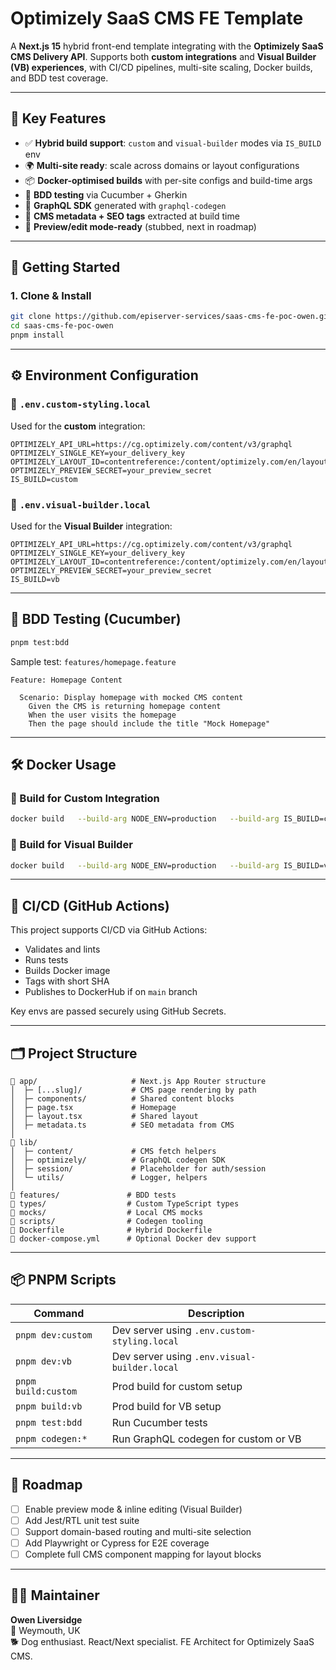 # Optimizely SaaS CMS FE Template

A **Next.js 15** hybrid front-end template integrating with the **Optimizely SaaS CMS Delivery API**. Supports both **custom integrations** and **Visual Builder (VB) experiences**, with CI/CD pipelines, multi-site scaling, Docker builds, and BDD test coverage.

---

## 🧩 Key Features

- ✅ **Hybrid build support**: `custom` and `visual-builder` modes via `IS_BUILD` env
- 🌍 **Multi-site ready**: scale across domains or layout configurations
- 📦 **Docker-optimised builds** with per-site configs and build-time args
- 🧪 **BDD testing** via Cucumber + Gherkin
- 📐 **GraphQL SDK** generated with `graphql-codegen`
- 🧾 **CMS metadata + SEO tags** extracted at build time
- 🔁 **Preview/edit mode-ready** (stubbed, next in roadmap)

---

## 🚀 Getting Started

### 1. Clone & Install

```bash
git clone https://github.com/episerver-services/saas-cms-fe-poc-owen.git
cd saas-cms-fe-poc-owen
pnpm install
```

---

## ⚙️ Environment Configuration

### 🔧 `.env.custom-styling.local`

Used for the **custom** integration:

```env
OPTIMIZELY_API_URL=https://cg.optimizely.com/content/v3/graphql
OPTIMIZELY_SINGLE_KEY=your_delivery_key
OPTIMIZELY_LAYOUT_ID=contentreference:/content/optimizely.com/en/layout/
OPTIMIZELY_PREVIEW_SECRET=your_preview_secret
IS_BUILD=custom
```

### 🔧 `.env.visual-builder.local`

Used for the **Visual Builder** integration:

```env
OPTIMIZELY_API_URL=https://cg.optimizely.com/content/v3/graphql
OPTIMIZELY_SINGLE_KEY=your_delivery_key
OPTIMIZELY_LAYOUT_ID=contentreference:/content/optimizely.com/en/layout/
OPTIMIZELY_PREVIEW_SECRET=your_preview_secret
IS_BUILD=vb
```

---

## 🧪 BDD Testing (Cucumber)

```bash
pnpm test:bdd
```

Sample test: `features/homepage.feature`

```gherkin
Feature: Homepage Content

  Scenario: Display homepage with mocked CMS content
    Given the CMS is returning homepage content
    When the user visits the homepage
    Then the page should include the title "Mock Homepage"
```

---

## 🛠 Docker Usage

### 🔨 Build for Custom Integration

```bash
docker build   --build-arg NODE_ENV=production   --build-arg IS_BUILD=custom   --build-arg OPTIMIZELY_API_URL=https://cg.optimizely.com/content/v3/graphql   --build-arg OPTIMIZELY_SINGLE_KEY=your_delivery_key   --build-arg OPTIMIZELY_PREVIEW_SECRET=your_preview_secret   --build-arg OPTIMIZELY_LAYOUT_ID=layout_id   -t optimizely-fe:custom .
```

### 🔨 Build for Visual Builder

```bash
docker build   --build-arg NODE_ENV=production   --build-arg IS_BUILD=vb   --build-arg OPTIMIZELY_API_URL=https://cg.optimizely.com/content/v3/graphql   --build-arg OPTIMIZELY_SINGLE_KEY=your_delivery_key   --build-arg OPTIMIZELY_PREVIEW_SECRET=your_preview_secret   --build-arg OPTIMIZELY_LAYOUT_ID=layout_id   -t optimizely-fe:vb .
```

---

## 🤖 CI/CD (GitHub Actions)

This project supports CI/CD via GitHub Actions:

- Validates and lints
- Runs tests
- Builds Docker image
- Tags with short SHA
- Publishes to DockerHub if on `main` branch

Key envs are passed securely using GitHub Secrets.

---

## 🗂 Project Structure

```
📁 app/                     # Next.js App Router structure
│  ├─ [...slug]/           # CMS page rendering by path
│  ├─ components/          # Shared content blocks
│  ├─ page.tsx             # Homepage
│  ├─ layout.tsx           # Shared layout
│  ├─ metadata.ts          # SEO metadata from CMS
│
📁 lib/
│  ├─ content/             # CMS fetch helpers
│  ├─ optimizely/          # GraphQL codegen SDK
│  ├─ session/             # Placeholder for auth/session
│  └─ utils/               # Logger, helpers
│
📁 features/               # BDD tests
📁 types/                  # Custom TypeScript types
📁 mocks/                  # Local CMS mocks
📁 scripts/                # Codegen tooling
📄 Dockerfile              # Hybrid Dockerfile
📄 docker-compose.yml      # Optional Docker dev support
```

---

## 📦 PNPM Scripts

| Command            | Description                                  |
|--------------------|----------------------------------------------|
| `pnpm dev:custom`  | Dev server using `.env.custom-styling.local` |
| `pnpm dev:vb`      | Dev server using `.env.visual-builder.local` |
| `pnpm build:custom`| Prod build for custom setup                  |
| `pnpm build:vb`    | Prod build for VB setup                      |
| `pnpm test:bdd`    | Run Cucumber tests                           |
| `pnpm codegen:*`   | Run GraphQL codegen for custom or VB         |

---

## 🔮 Roadmap

- [ ] Enable preview mode & inline editing (Visual Builder)
- [ ] Add Jest/RTL unit test suite
- [ ] Support domain-based routing and multi-site selection
- [ ] Add Playwright or Cypress for E2E coverage
- [ ] Complete full CMS component mapping for layout blocks

---

## 👨‍💻 Maintainer

**Owen Liversidge**  
📍 Weymouth, UK  
🐕 Dog enthusiast. React/Next specialist. FE Architect for Optimizely SaaS CMS.
